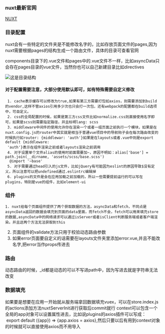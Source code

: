 ### nuxt最新官网
[NUXT](https://nuxtjs.org/)
### 目录配置
nuxt会有一些特定的文件夹是不能修改名字的，比如存放页面文件的pages,因为nuxt需要根据pages的结构生成一个路由文件，具体的目录可查看官网

components目录下的.vue文件和pages中的.vue文件不一样，比如asyncData只会存在pages目录的vue文件，当然你也可以自己新建目录比如directives

![这是目录结构](md-img/dir.png)
#### 对于配置需要注意，大部分使用默认即可，如有特殊需要自定义修改
     1. cache表示缓存可以修改为true,如果有第三方需要打包如axios，则需要添加到build的vendor,这样不管axios引用多少次也只会打一次包，还有webpack的配置都在build选项中，可自定义。
     2. css的全局配置的时候，如果是第三方css文件比如normalize.css则直接使用名字即可，如果是scss则需要指定路径，并且标明lang: scss
     3. middleware中间件的使用允许你在渲染一个或者一组页面之前执行一个模块，如果是在nuxt.config.js的router中其实就是相当于普通vue项目中的导航钩子会在每次路由改变的时候执行如router: {middlewar: 'auth'}如果是在layouts或者.vue中则是export default {middleware: 
     'auth'}表示在组件渲染之前或者layouts渲染之前调用
     4. 对于设置单个文件alias的使用时前面需要加~，原因不明如：alias['base'] = path.join(__dirname, 'assets/scss/base.scss')
      @import '~base'
     5. 对于需要通过head引入的js文件，比如jQuery有可能因为eslint的原因导致$没有定义，所以注意可以把undefined通过.eslintrc编辑掉
     6. plugins的文件是会在应用加载之前加载的，所以一些需要提前运行的可以写在plugins，特别是vue的组件，比如element-ui
### 组件
    1. nuxt给每个页面组件提供了两个获取数据的方法，asyncData和fetch，不同点是asyncData返回的数据会填充到页面的data里面，而fetch不会，fetch可以用来填充store的数据,asyncData中的网络请求可以通过isServer或者isClient判断服务端或者客户端渲染。并且这两个方法无法获取到this
2. 页面组件的validate方法只用于校验动态路由参数
3. 如果error页面要自定义的话需要在layouts文件夹里添加error.vue,并且不能改名字,把error当作props传进去
### 路由
动态路由的时候，_id都是动态的可以不写进path中，因为写进去就是字符串无法改变
### 数据填充
如果要是想要在应用一开始就从服务端拿回数据填充vuex，可以在store.index.js的actions添加方法nuxtServerInit进行获取后commit就行
context可以包含一个全局的app对象可以设置属性进去，比如说plugins的axios插件可以写成：
  export default ({app}) => {app.axios = axios},然后只要以后有用到context对象的时候就可以直接使用axios而不用导入
